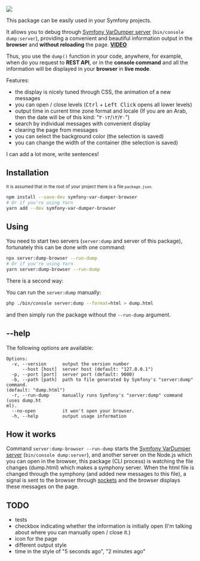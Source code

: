 [![](
https://i.imgur.com/O5Be0eX.png)](https://www.youtube.com/watch?v=OERq-XUUxZQ&feature=youtu.be
)

This package can be easily used in your Symfony projects.

It allows you to debug through [Symfony VarDumper server](https://symfony.com/blog/new-in-symfony-4-1-vardumper-server) (`bin/console dump:server`), 
providing a convenient and beautiful information output in the **browser** and **without reloading** the page.
[**VIDEO**](https://www.youtube.com/watch?v=OERq-XUUxZQ&feature=youtu.be)

Thus, you use the `dump()` function in your code, anywhere, for example, when do you request to **REST API**, 
or in the **console command** and all the information will be displayed in your **browser** in **live mode**.

Features:
- the display is nicely tuned through CSS, the animation of a new messages
- you can open / close levels (<kbd>Ctrl</kbd> + <kbd>Left Click</kbd> opens all lower levels)
- output time in current time zone format and locale (If you are an Arab, then the date will be of this kind: "٢٠‏/١٢‏/٢٠١٢")
- search by individual messages with convenient display
- clearing the page from messages
- you can select the background color (the selection is saved)
- you can change the width of the container (the selection is saved)

I can add a lot more, write sentences!

## Installation

<small>It is assumed that in the root of your project there is a file `package.json`.</small>

```bash
npm install --save-dev symfony-var-dumper-browser
# Or if you're using Yarn
yarn add --dev symfony-var-dumper-browser
```

## Using

You need to start two servers (`server:dump` and server of this package), 
fortunately this can be done with one command:

```bash
npx server:dump-browser --run-dump
# Or if you're using Yarn
yarn server:dump-browser --run-dump
```

There is a second way:

You can run the `server:dump` manually:

```bash
php ./bin/console server:dump --format=html > dump.html
```
 
and then simply run the package without the `--run-dump` argument.

## --help

The following options are available:

```
Options:
  -v, --version      output the version number
      --host [host]  server host (default: "127.0.0.1")
  -p, --port [port]  server port (default: 9000)
  -b, --path [path]  path to file generated by Symfony's "server:dump" command.
(default: "dump.html")
  -r, --run-dump     manually runs Symfony's "server:dump" command (uses dump.ht
ml).
  --no-open          it won't open your browser.
  -h, --help         output usage information
```

## How it works

Command `server:dump-browser --run-dump` starts the [Symfony VarDumper server](https://symfony.com/blog/new-in-symfony-4-1-vardumper-server) (`bin/console dump:server`),
and another server on the Node.js which you can open in the browser,
this package (CLI process) is watching the file changes (dump.html) which makes a symphony server.
When the html file is changed through the symphony (and added new messages to this file),
a signal is sent to the browser through [sockets](socket.io) and the browser displays these messages on the page.

## TODO

- tests
- checkbox indicating whether the information is initially open (I'm talking about where you can manually open / close it.)
- icon for the page
- different output style
- time in the style of "5 seconds ago", "2 minutes ago"

